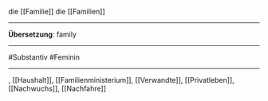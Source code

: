 die [[Familie]]
die [[Familien]]

---

**Übersetzung**: family

---

#Substantiv
#Feminin

---
, [[Haushalt]], [[Familienministerium]], [[Verwandte]], [[Privatleben]], [[Nachwuchs]], [[Nachfahre]]